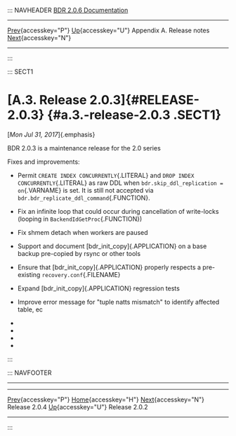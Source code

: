 ::: NAVHEADER
  [BDR 2.0.6 Documentation](index.md)                                                                                            
  ----------------------------------------------------------- ---------------------------------------- --------------------------- -----------------------------------------------------------
  [Prev](release-2.0.4.md "Release 2.0.4"){accesskey="P"}   [Up](releasenotes.md){accesskey="U"}    Appendix A. Release notes    [Next](release-2.0.2.md "Release 2.0.2"){accesskey="N"}

------------------------------------------------------------------------
:::

::: SECT1
# [A.3. Release 2.0.3]{#RELEASE-2.0.3} {#a.3.-release-2.0.3 .SECT1}

[*Mon Jul 31, 2017*]{.emphasis}

BDR 2.0.3 is a maintenance release for the 2.0 series

Fixes and improvements:

-   Permit `CREATE INDEX CONCURRENTLY`{.LITERAL} and
    `DROP INDEX CONCURRENTLY`{.LITERAL} as raw DDL when
    `bdr.skip_ddl_replication = on`{.VARNAME} is set. It is still not
    accepted via `bdr.bdr_replicate_ddl_command`{.FUNCTION}.

-   Fix an infinite loop that could occur during cancellation of
    write-locks (looping in `BackendIdGetProc`{.FUNCTION})

-   Fix shmem detach when workers are paused

-   Support and document [bdr_init_copy]{.APPLICATION} on a base backup
    pre-copied by rsync or other tools

-   Ensure that [bdr_init_copy]{.APPLICATION} properly respects a
    pre-existing `recovery.conf`{.FILENAME}

-   Expand [bdr_init_copy]{.APPLICATION} regression tests

-   Improve error message for \"tuple natts mismatch\" to identify
    affected table, ec

-   

-   

-   

-   
:::

::: NAVFOOTER

------------------------------------------------------------------------

  ------------------------------------------- ---------------------------------------- -------------------------------------------
  [Prev](release-2.0.4.md){accesskey="P"}      [Home](index.md){accesskey="H"}       [Next](release-2.0.2.md){accesskey="N"}
  Release 2.0.4                                [Up](releasenotes.md){accesskey="U"}                                Release 2.0.2
  ------------------------------------------- ---------------------------------------- -------------------------------------------
:::
